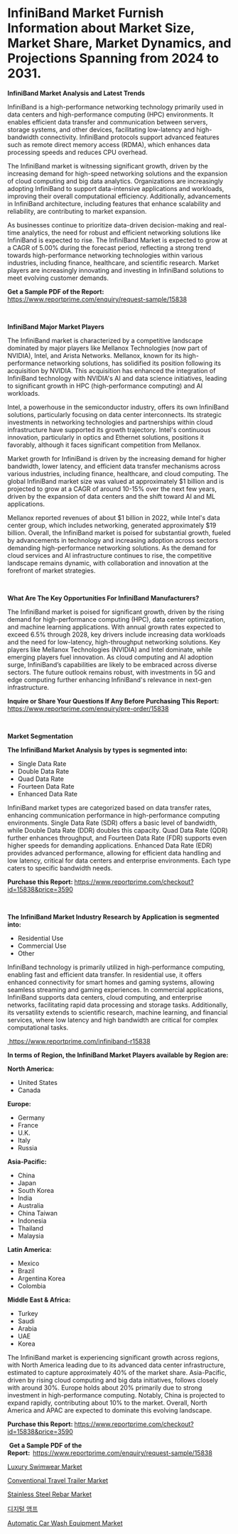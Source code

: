 <p><h1>InfiniBand Market Furnish Information about Market Size, Market Share, Market Dynamics, and Projections Spanning from 2024 to 2031.</h1></p><p><strong>InfiniBand Market Analysis and Latest Trends</strong></p>
<p><p>InfiniBand is a high-performance networking technology primarily used in data centers and high-performance computing (HPC) environments. It enables efficient data transfer and communication between servers, storage systems, and other devices, facilitating low-latency and high-bandwidth connectivity. InfiniBand protocols support advanced features such as remote direct memory access (RDMA), which enhances data processing speeds and reduces CPU overhead.</p><p>The InfiniBand market is witnessing significant growth, driven by the increasing demand for high-speed networking solutions and the expansion of cloud computing and big data analytics. Organizations are increasingly adopting InfiniBand to support data-intensive applications and workloads, improving their overall computational efficiency. Additionally, advancements in InfiniBand architecture, including features that enhance scalability and reliability, are contributing to market expansion.</p><p>As businesses continue to prioritize data-driven decision-making and real-time analytics, the need for robust and efficient networking solutions like InfiniBand is expected to rise. The InfiniBand Market is expected to grow at a CAGR of 5.00% during the forecast period, reflecting a strong trend towards high-performance networking technologies within various industries, including finance, healthcare, and scientific research. Market players are increasingly innovating and investing in InfiniBand solutions to meet evolving customer demands.</p></p>
<p><strong>Get a Sample PDF of the Report:&nbsp;</strong> <a href="https://www.reportprime.com/enquiry/request-sample/15838">https://www.reportprime.com/enquiry/request-sample/15838</a></p>
<p>&nbsp;</p>
<p><strong>InfiniBand Major Market Players</strong></p>
<p><p>The InfiniBand market is characterized by a competitive landscape dominated by major players like Mellanox Technologies (now part of NVIDIA), Intel, and Arista Networks. Mellanox, known for its high-performance networking solutions, has solidified its position following its acquisition by NVIDIA. This acquisition has enhanced the integration of InfiniBand technology with NVIDIA's AI and data science initiatives, leading to significant growth in HPC (high-performance computing) and AI workloads.</p><p>Intel, a powerhouse in the semiconductor industry, offers its own InfiniBand solutions, particularly focusing on data center interconnects. Its strategic investments in networking technologies and partnerships within cloud infrastructure have supported its growth trajectory. Intel's continuous innovation, particularly in optics and Ethernet solutions, positions it favorably, although it faces significant competition from Mellanox.</p><p>Market growth for InfiniBand is driven by the increasing demand for higher bandwidth, lower latency, and efficient data transfer mechanisms across various industries, including finance, healthcare, and cloud computing. The global InfiniBand market size was valued at approximately $1 billion and is projected to grow at a CAGR of around 10-15% over the next few years, driven by the expansion of data centers and the shift toward AI and ML applications.</p><p>Mellanox reported revenues of about $1 billion in 2022, while Intel's data center group, which includes networking, generated approximately $19 billion. Overall, the InfiniBand market is poised for substantial growth, fueled by advancements in technology and increasing adoption across sectors demanding high-performance networking solutions. As the demand for cloud services and AI infrastructure continues to rise, the competitive landscape remains dynamic, with collaboration and innovation at the forefront of market strategies.</p></p>
<p>&nbsp;</p>
<p><strong>What Are The Key Opportunities For InfiniBand Manufacturers?</strong></p>
<p><p>The InfiniBand market is poised for significant growth, driven by the rising demand for high-performance computing (HPC), data center optimization, and machine learning applications. With annual growth rates expected to exceed 6.5% through 2028, key drivers include increasing data workloads and the need for low-latency, high-throughput networking solutions. Key players like Mellanox Technologies (NVIDIA) and Intel dominate, while emerging players fuel innovation. As cloud computing and AI adoption surge, InfiniBand’s capabilities are likely to be embraced across diverse sectors. The future outlook remains robust, with investments in 5G and edge computing further enhancing InfiniBand's relevance in next-gen infrastructure.</p></p>
<p><strong>Inquire or Share Your Questions If Any Before Purchasing This Report:</strong> <a href="https://www.reportprime.com/enquiry/pre-order/15838">https://www.reportprime.com/enquiry/pre-order/15838</a></p>
<p>&nbsp;</p>
<p><strong>Market Segmentation</strong></p>
<p><strong>The InfiniBand Market Analysis by types is segmented into:</strong></p>
<p><ul><li>Single Data Rate</li><li>Double Data Rate</li><li>Quad Data Rate</li><li>Fourteen Data Rate</li><li>Enhanced Data Rate</li></ul></p>
<p><p>InfiniBand market types are categorized based on data transfer rates, enhancing communication performance in high-performance computing environments. Single Data Rate (SDR) offers a basic level of bandwidth, while Double Data Rate (DDR) doubles this capacity. Quad Data Rate (QDR) further enhances throughput, and Fourteen Data Rate (FDR) supports even higher speeds for demanding applications. Enhanced Data Rate (EDR) provides advanced performance, allowing for efficient data handling and low latency, critical for data centers and enterprise environments. Each type caters to specific bandwidth needs.</p></p>
<p><strong>Purchase this Report:&nbsp;</strong><a href="https://www.reportprime.com/checkout?id=15838&price=3590">https://www.reportprime.com/checkout?id=15838&price=3590</a></p>
<p>&nbsp;</p>
<p><strong>The InfiniBand Market Industry Research by Application is segmented into:</strong></p>
<p><ul><li>Residential Use</li><li>Commercial Use</li><li>Other</li></ul></p>
<p><p>InfiniBand technology is primarily utilized in high-performance computing, enabling fast and efficient data transfer. In residential use, it offers enhanced connectivity for smart homes and gaming systems, allowing seamless streaming and gaming experiences. In commercial applications, InfiniBand supports data centers, cloud computing, and enterprise networks, facilitating rapid data processing and storage tasks. Additionally, its versatility extends to scientific research, machine learning, and financial services, where low latency and high bandwidth are critical for complex computational tasks.</p></p>
<p><a href="https://www.reportprime.com/infiniband-r15838">&nbsp;https://www.reportprime.com/infiniband-r15838</a></p>
<p><strong>In terms of Region, the InfiniBand Market Players available by Region are:</strong></p>
<p>
    <p> <strong> North America: </strong>
        <ul>
            <li>United States</li>
            <li>Canada</li>
        </ul>
        </p> 
    <p> <strong> Europe: </strong>
        <ul>
            <li>Germany</li>
            <li>France</li>
            <li>U.K.</li>
            <li>Italy</li>
            <li>Russia</li>
        </ul>
        </p> 
    <p> <strong> Asia-Pacific: </strong>
        <ul>
            <li>China</li>
            <li>Japan</li>
            <li>South Korea</li>
            <li>India</li>
            <li>Australia</li>
            <li>China Taiwan</li>
            <li>Indonesia</li>
            <li>Thailand</li>
            <li>Malaysia</li>
        </ul>
        </p> 
    <p> <strong> Latin America: </strong>
        <ul>
            <li>Mexico</li>
            <li>Brazil</li>
            <li>Argentina Korea</li>
            <li>Colombia</li>
        </ul>
        </p> 
    <p> <strong> Middle East & Africa: </strong>
        <ul>
            <li>Turkey</li>
            <li>Saudi</li>
            <li>Arabia</li>
            <li>UAE</li>
            <li>Korea</li>
        </ul>
    </p>
    </p>
<p><p>The InfiniBand market is experiencing significant growth across regions, with North America leading due to its advanced data center infrastructure, estimated to capture approximately 40% of the market share. Asia-Pacific, driven by rising cloud computing and big data initiatives, follows closely with around 30%. Europe holds about 20% primarily due to strong investment in high-performance computing. Notably, China is projected to expand rapidly, contributing about 10% to the market. Overall, North America and APAC are expected to dominate this evolving landscape.</p></p>
<p><strong>Purchase this Report: </strong><a href="https://www.reportprime.com/checkout?id=15838&price=3590">https://www.reportprime.com/checkout?id=15838&price=3590</a></p>
<p>&nbsp;<strong>Get a Sample PDF of the Report:&nbsp;&nbsp;</strong><a href="https://www.reportprime.com/enquiry/request-sample/15838">https://www.reportprime.com/enquiry/request-sample/15838</a></p>
<p><strong></strong></p>
<p><p><a href="https://medium.com/@dianawilson796/the-market-for-luxury-swimwear-market-is-examined-in-this-report-along-with-the-factors-that-are-f7c0b34db617">Luxury Swimwear Market</a></p><p><a href="https://issuu.com/reportprime-2/docs/conventional-travel-trailer-market-_1d14aae9546f68">Conventional Travel Trailer Market</a></p><p><a href="https://medium.com/@williambatz1907/the-global-stainless-steel-rebar-market-is-projected-to-experience-an-annual-growth-rate-of-7-4187b6c852de">Stainless Steel Rebar Market</a></p><p><a href="https://medium.com/@percyhagernes9778/%EC%84%B8%EA%B3%84-digital-amplifier-market-%EC%9D%80-2024%EC%97%90%EC%84%9C-2031%EB%A1%9C-%EC%97%B0%ED%8F%89%EA%B7%A0-%EC%A6%9D%EA%B0%80%EC%9C%A8%EC%9D%84-%EB%B3%B4%EC%9D%BC-%EA%B2%83%EC%9C%BC%EB%A1%9C-%EC%98%88%EC%83%81%EB%90%A9%EB%8B%88%EB%8B%A4-0257d0d2b7f6">디지털 앰프</a></p><p><a href="https://www.linkedin.com/pulse/global-automatic-car-wash-equipment-market-projected-grow-woi0e?trackingId=HjzCyFPvRt2Lz%2Foh%2BzNx%2Bw%3D%3D">Automatic Car Wash Equipment Market</a></p></p>